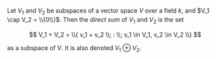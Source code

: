 Let $V_1$ and $V_2$ be subspaces of a vector space $V$ over a field $k$, and $V_1 \cap V_2 = \\{0\\}$. Then the *direct sum* of $V_1$ and $V_2$ is the set 

$$
V_1 + V_2 = \\{ v_1 + v_2 \\; : \\; v_1 \in V_1, v_2 \in V_2 \\}
$$

as a subspace of $V$. It is also denoted $V_1 \oplus V_2$.
